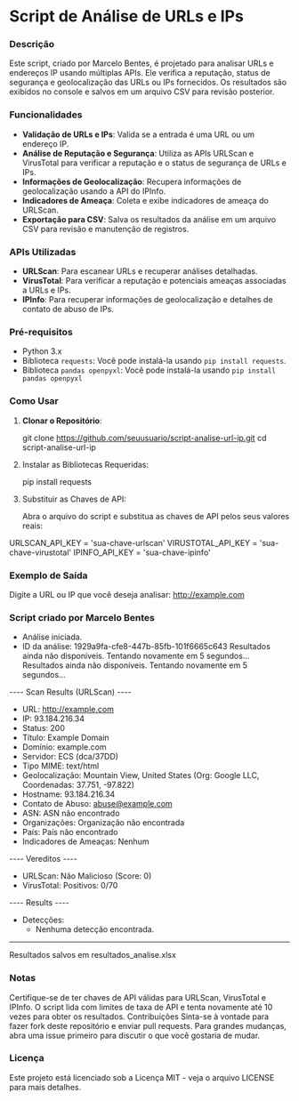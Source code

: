 # Script de Análise de URLs e IPs

### Descrição

Este script, criado por Marcelo Bentes, é projetado para analisar URLs e endereços IP usando múltiplas APIs. Ele verifica a reputação, status de segurança e geolocalização das URLs ou IPs fornecidos. Os resultados são exibidos no console e salvos em um arquivo CSV para revisão posterior.

### Funcionalidades

- **Validação de URLs e IPs**: Valida se a entrada é uma URL ou um endereço IP.
- **Análise de Reputação e Segurança**: Utiliza as APIs URLScan e VirusTotal para verificar a reputação e o status de segurança de URLs e IPs.
- **Informações de Geolocalização**: Recupera informações de geolocalização usando a API do IPInfo.
- **Indicadores de Ameaça**: Coleta e exibe indicadores de ameaça do URLScan.
- **Exportação para CSV**: Salva os resultados da análise em um arquivo CSV para revisão e manutenção de registros.

### APIs Utilizadas

- **URLScan**: Para escanear URLs e recuperar análises detalhadas.
- **VirusTotal**: Para verificar a reputação e potenciais ameaças associadas a URLs e IPs.
- **IPInfo**: Para recuperar informações de geolocalização e detalhes de contato de abuso de IPs.

### Pré-requisitos

- Python 3.x
- Biblioteca `requests`: Você pode instalá-la usando `pip install requests`.
- Biblioteca `pandas openpyxl`: Você pode instalá-la usando `pip install pandas openpyxl`

### Como Usar

1. **Clonar o Repositório**:
   
   git clone https://github.com/seuusuario/script-analise-url-ip.git
   cd script-analise-url-ip
   
2. Instalar as Bibliotecas Requeridas:

   pip install requests

3. Substituir as Chaves de API:

   Abra o arquivo do script e substitua as chaves de API pelos seus valores reais:

  URLSCAN_API_KEY = 'sua-chave-urlscan'
  VIRUSTOTAL_API_KEY = 'sua-chave-virustotal'
  IPINFO_API_KEY = 'sua-chave-ipinfo'


### Exemplo de Saída

Digite a URL ou IP que você deseja analisar: http://example.com

### Script criado por Marcelo Bentes ###

* Análise iniciada.
* ID da análise: 1929a9fa-cfe8-447b-85fb-101f6665c643
Resultados ainda não disponíveis. Tentando novamente em 5 segundos...
Resultados ainda não disponíveis. Tentando novamente em 5 segundos...

---- Scan Results (URLScan) ----
* URL: http://example.com
* IP: 93.184.216.34
* Status: 200
* Título: Example Domain
* Domínio: example.com
* Servidor: ECS (dca/37DD)
* Tipo MIME: text/html
* Geolocalização: Mountain View, United States (Org: Google LLC, Coordenadas: 37.751, -97.822)
* Hostname: 93.184.216.34
* Contato de Abuso: abuse@example.com
* ASN: ASN não encontrado
* Organizações: Organização não encontrada
* País: País não encontrado
* Indicadores de Ameaças: Nenhum

---- Vereditos ----
* URLScan: Não Malicioso (Score: 0)
* VirusTotal: Positivos: 0/70

---- Results ----
* Detecções:
  - Nenhuma detecção encontrada.
--------------------

Resultados salvos em resultados_analise.xlsx

### Notas
Certifique-se de ter chaves de API válidas para URLScan, VirusTotal e IPInfo.
O script lida com limites de taxa de API e tenta novamente até 10 vezes para obter os resultados.
Contribuições
Sinta-se à vontade para fazer fork deste repositório e enviar pull requests. Para grandes mudanças, abra uma issue primeiro para discutir o que você gostaria de mudar.

### Licença
Este projeto está licenciado sob a Licença MIT - veja o arquivo LICENSE para mais detalhes.


